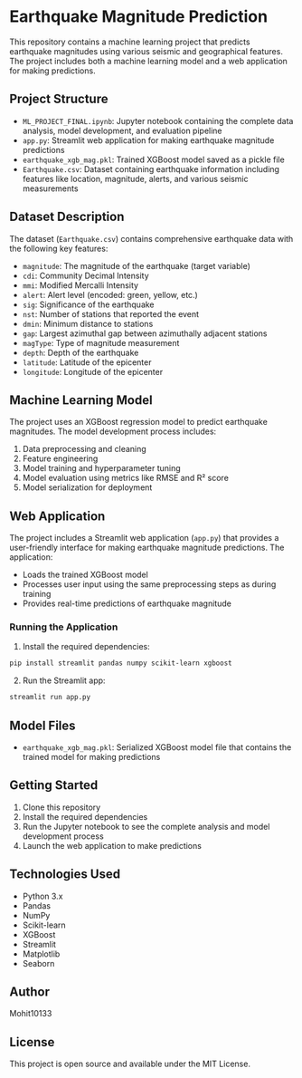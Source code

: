 # Earthquake Magnitude Prediction

This repository contains a machine learning project that predicts earthquake magnitudes using various seismic and geographical features. The project includes both a machine learning model and a web application for making predictions.

## Project Structure

- `ML_PROJECT_FINAL.ipynb`: Jupyter notebook containing the complete data analysis, model development, and evaluation pipeline
- `app.py`: Streamlit web application for making earthquake magnitude predictions
- `earthquake_xgb_mag.pkl`: Trained XGBoost model saved as a pickle file
- `Earthquake.csv`: Dataset containing earthquake information including features like location, magnitude, alerts, and various seismic measurements

## Dataset Description

The dataset (`Earthquake.csv`) contains comprehensive earthquake data with the following key features:

- `magnitude`: The magnitude of the earthquake (target variable)
- `cdi`: Community Decimal Intensity
- `mmi`: Modified Mercalli Intensity
- `alert`: Alert level (encoded: green, yellow, etc.)
- `sig`: Significance of the earthquake
- `nst`: Number of stations that reported the event
- `dmin`: Minimum distance to stations
- `gap`: Largest azimuthal gap between azimuthally adjacent stations
- `magType`: Type of magnitude measurement
- `depth`: Depth of the earthquake
- `latitude`: Latitude of the epicenter
- `longitude`: Longitude of the epicenter

## Machine Learning Model

The project uses an XGBoost regression model to predict earthquake magnitudes. The model development process includes:

1. Data preprocessing and cleaning
2. Feature engineering
3. Model training and hyperparameter tuning
4. Model evaluation using metrics like RMSE and R² score
5. Model serialization for deployment

## Web Application

The project includes a Streamlit web application (`app.py`) that provides a user-friendly interface for making earthquake magnitude predictions. The application:

- Loads the trained XGBoost model
- Processes user input using the same preprocessing steps as during training
- Provides real-time predictions of earthquake magnitude

### Running the Application

1. Install the required dependencies:
```bash
pip install streamlit pandas numpy scikit-learn xgboost
```

2. Run the Streamlit app:
```bash
streamlit run app.py
```

## Model Files

- `earthquake_xgb_mag.pkl`: Serialized XGBoost model file that contains the trained model for making predictions

## Getting Started

1. Clone this repository
2. Install the required dependencies
3. Run the Jupyter notebook to see the complete analysis and model development process
4. Launch the web application to make predictions

## Technologies Used

- Python 3.x
- Pandas
- NumPy
- Scikit-learn
- XGBoost
- Streamlit
- Matplotlib
- Seaborn

## Author

Mohit10133

## License

This project is open source and available under the MIT License.
